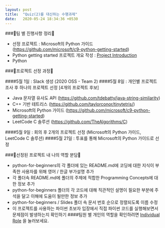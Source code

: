 ```yaml
---
layout: post
title:  "Quiz(2)를 대신하는 수행과제"
date:   2020-05-24 18:34:36 +0530
---
```


###🎈팀 별 진행사항 정리🎈
- 선정 프로젝트 : Microsoft의 Python 가이드 (https://github.com/microsoft/c9-python-getting-started)
- Python getting started 프로젝트 개요 작성 : [Project Introduction][Project-Introduction]
- Python


###🎈프로젝트 선정 과정🎈

####5월 1일 : Slack 생성 (2020 OSS - Team 2) 
####5월 8일 : 개인별 프로젝트 조사 후 하나의 프로젝트 선정
[4개의 프로젝트 후보]
- Java 문자열 유사도 API (https://github.com/tdebatty/java-string-similarity)
- C++ 기반 테트리스 (https://github.com/taylorconor/tinytetris/)
- Microsoft의 Python 가이드 (https://github.com/microsoft/c9-python-getting-started)
- LeetCode C 솔루션 (https://github.com/TheAlgorithms/C)

####5월 9일 : 회의 후 2개의 프로젝트 선정 (Microsoft의 Python 가이드, LeetCode C 솔루션) 
####5월 21일 : 투표를 통해 Microsoft의 Python 가이드로 선정 

###🎈선정된 프로젝트 내 나의 역할 분담🎈
- python-for-beginners의 각 폴더에 있는 README.md에 코딩에 대한 지식이 부족한 사용자를 위해 영어 / 한글 부가설명 추가
- 각 폴더속 README.md에 폴더의 주제에 적합한 Programming Concepts에 대한 정보 추가
- python-for-beginners 폴더의 각 코드에 대해 직관적인 설명이 필요한 부분에 주석을 달고 이해에 도움이 될만한 정보 추가
- python-for-beginners / Slides 폴더 속 문서 번호 순으로 정렬되도록 이름 수정
- 이 프로젝트를 사용하는 파이썬 초보자 입장에서 직접 파이썬 코드를 실행해보면서 문제점이 발생하는지 확인하기
####팀원 별 개인의 역할을 확인하려면 [Individual Role][Individual-Role] 을 눌러보세요.


[Project-Introduction]: https://20-1-skku-oss.github.io/2020-1-OSS-2/2020/05/24/Project-Introduction.html
[Recent-Issues]: https://20-1-skku-oss.github.io/2020-1-OSS-2/2020/05/24/Recent-Issues.html
[Project-Contribute-Plan]: https://20-1-skku-oss.github.io/2020-1-OSS-2/2020/05/24/Project-Contribute-Plan.html
[Code-of-Conduct]: https://20-1-skku-oss.github.io/2020-1-OSS-2/2020/05/24/Code-of-Conduct.html
[Closed-Pull-Request]: https://20-1-skku-oss.github.io/2020-1-OSS-2/2020/05/24/Closed-Pull-Request.html
[About-MIT-Liscense]: https://20-1-skku-oss.github.io/2020-1-OSS-2/2020/05/24/About-MIT-Liscense.html
[Individual-Role]: https://20-1-skku-oss.github.io/2020-1-OSS-2/2020/05/24/Individual-Role.html
